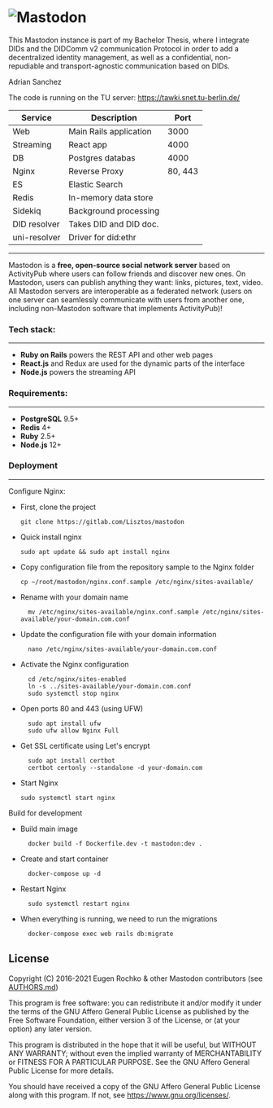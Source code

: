 ![Mastodon](https://i.imgur.com/NhZc40l.png)
========

This Mastodon instance is part of my Bachelor Thesis, where I integrate DIDs and the DIDComm v2 communication Protocol in order to add a decentralized identity management, as well as a confidential, non-repudiable and transport-agnostic communication based on DIDs. 

Adrian Sanchez

The code is running on the TU server: https://tawki.snet.tu-berlin.de/

| Service      |      Description       |    Port   |
| -----------  | --------------------   | ----------|
| Web          | Main Rails application |  3000     |
| Streaming    | React app              |  4000     |
| DB           | Postgres databas       |  4000     |
| Nginx        | Reverse Proxy          |  80, 443  |
| ES           | Elastic Search         |           |
| Redis        | In-memory data store   |           |
| Sidekiq      | Background processing  |           |
| DID resolver | Takes DID and DID doc. |           |
| uni-resolver | Driver for did:ethr    |           |

-----------


Mastodon is a **free, open-source social network server** based on ActivityPub where users can follow friends and discover new ones. On Mastodon, users can publish anything they want: links, pictures, text, video. All Mastodon servers are interoperable as a federated network (users on one server can seamlessly communicate with users from another one, including non-Mastodon software that implements ActivityPub)!

### Tech stack:
----
- **Ruby on Rails** powers the REST API and other web pages
- **React.js** and Redux are used for the dynamic parts of the interface
- **Node.js** powers the streaming API

### Requirements:
-----
- **PostgreSQL** 9.5+
- **Redis** 4+
- **Ruby** 2.5+
- **Node.js** 12+


### Deployment
-------
Configure Nginx: 

*  First, clone the project
    
    ```
    git clone https://gitlab.com/Lisztos/mastodon 
    ```
*   Quick install nginx
    ```
    sudo apt update && sudo apt install nginx
    ```
    
* Copy configuration file from the repository sample to the Nginx folder
  
    ```
    cp ~/root/mastodon/nginx.conf.sample /etc/nginx/sites-available/
    ```

* Rename with your domain name
  ```
    mv /etc/nginx/sites-available/nginx.conf.sample /etc/nginx/sites-available/your-domain.com.conf
  ```
    
* Update the configuration file with your domain information 
  ``` 
    nano /etc/nginx/sites-available/your-domain.com.conf
  ```

* Activate the Nginx configuration
  ```
    cd /etc/nginx/sites-enabled
    ln -s ../sites-available/your-domain.com.conf
    sudo systemctl stop nginx
  ```
* Open ports 80 and 443 (using UFW)
  ```
    sudo apt install ufw
    sudo ufw allow Nginx Full
  ```

* Get SSL certificate using Let's encrypt
  ```
    sudo apt install certbot
    certbot certonly --standalone -d your-domain.com
  ```
  
* Start Nginx
    ```
    sudo systemctl start nginx
    ```

Build for development

* Build main image
  ```
    docker build -f Dockerfile.dev -t mastodon:dev .
  ```

* Create and start container
  ```
    docker-compose up -d
  ```

* Restart Nginx 
  ```
    sudo systemctl restart nginx
  ```

* When everything is running, we need to run the migrations
  ```
    docker-compose exec web rails db:migrate
  ```




## License

Copyright (C) 2016-2021 Eugen Rochko & other Mastodon contributors (see [AUTHORS.md](AUTHORS.md))

This program is free software: you can redistribute it and/or modify it under the terms of the GNU Affero General Public License as published by the Free Software Foundation, either version 3 of the License, or (at your option) any later version.

This program is distributed in the hope that it will be useful, but WITHOUT ANY WARRANTY; without even the implied warranty of MERCHANTABILITY or FITNESS FOR A PARTICULAR PURPOSE. See the GNU Affero General Public License for more details.

You should have received a copy of the GNU Affero General Public License along with this program. If not, see <https://www.gnu.org/licenses/>.
